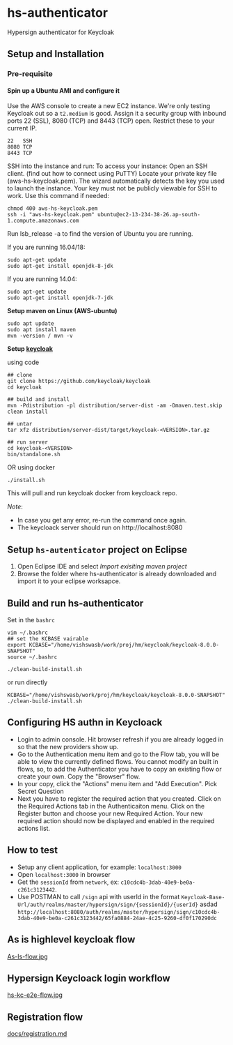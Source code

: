 # hs-authenticator
Hypersign authenticator for Keycloak

## Setup and Installation

### Pre-requisite

#### Spin up a Ubuntu AMI and configure it

Use the AWS console to create a new EC2 instance. We're only testing Keycloak out so a `t2.medium` is good. Assign it a security group with inbound ports 22 (SSL), 8080 (TCP) and 8443 (TCP) open. Restrict these to your current IP.

```
22   SSH
8080 TCP
8443 TCP
```

SSH into the instance and run:
To access your instance:
Open an SSH client. (find out how to connect using PuTTY)
Locate your private key file (aws-hs-keycloak.pem). The wizard automatically detects the key you used to launch the instance.
Your key must not be publicly viewable for SSH to work. Use this command if needed:

```
chmod 400 aws-hs-keycloak.pem
ssh -i "aws-hs-keycloak.pem" ubuntu@ec2-13-234-38-26.ap-south-1.compute.amazonaws.com
```
    


Run lsb_release -a to find the version of Ubuntu you are running.

If you are running 16.04/18:

```
sudo apt-get update
sudo apt-get install openjdk-8-jdk
```
If you are running 14.04:

```
sudo apt-get update
sudo apt-get install openjdk-7-jdk
```

**Setup maven on Linux (AWS-ubuntu)**


```
sudo apt update
sudo apt install maven
mvn -version / mvn -v

```

**Setup [keycloak](https://github.com/keycloak/keycloak)**

using code

```
## clone
git clone https://github.com/keycloak/keycloak
cd keycloak

## build and install
mvn -Pdistribution -pl distribution/server-dist -am -Dmaven.test.skip clean install

## untar
tar xfz distribution/server-dist/target/keycloak-<VERSION>.tar.gz 

## run server
cd keycloak-<VERSION>
bin/standalone.sh
```

OR using docker

```
./install.sh
```

This will pull and run keycloak docker from keycloack repo. 

*Note*: 

- In case you get any error, re-run the command once again.
- The keycloack server should run on http://localhost:8080

## Setup `hs-autenticator` project on Eclipse

1. Open Eclipse IDE and select *Import exisiting maven project*
2. Browse the folder where hs-authenticator is already downloaded and import it to your eclipse worksapce.


## Build and run hs-authenticator

Set in the `bashrc`

```
vim ~/.bashrc
## set the KCBASE vairable
export KCBASE="/home/vishswasb/work/proj/hm/keycloak/keycloak-8.0.0-SNAPSHOT"
source ~/.bashrc

./clean-build-install.sh
```
or run directly

```
KCBASE="/home/vishswasb/work/proj/hm/keycloak/keycloak-8.0.0-SNAPSHOT" ./clean-build-install.sh

```

## Configuring HS authn in Keycloack

- Login to admin console.  Hit browser refresh if you are already logged in so that the new providers show up.
- Go to the Authentication menu item and go to the Flow tab, you will be able to view the currently
   defined flows.  You cannot modify an built in flows, so, to add the Authenticator you
   have to copy an existing flow or create your own.  Copy the "Browser" flow.
- In your copy, click the "Actions" menu item and "Add Execution".  Pick Secret Question
- Next you have to register the required action that you created. Click on the Required Actions tab in the Authenticaiton menu.
   Click on the Register button and choose your new Required Action.
   Your new required action should now be displayed and enabled in the required actions list.

## How to test

- Setup any client application, for example: `localhost:3000`
- Open `localhost:3000` in browser
- Get the `sessionId` from `network`, ex: `c10cdc4b-3dab-40e9-be0a-c261c3123442`.
- Use POSTMAN to call `/sign` api with userId in the format `Keycloak-Base-Url/auth/realms/master/hypersign/sign/{sessionId}/{userId}`  asdad  `http://localhost:8080/auth/realms/master/hypersign/sign/c10cdc4b-3dab-40e9-be0a-c261c3123442/65fa0884-24ae-4c25-9260-df0f170290dc`



## As is highlevel keycloak flow

[As-Is-flow.jpg](docs/images/As-Is-flow.jpg)

## Hypersign Keycloack login workflow

[hs-kc-e2e-flow.jpg](docs/images/hs-kc-e2e-flow.jpg)

## Registration flow

[docs/registration.md](docs/registration.md)




